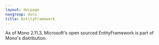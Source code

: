 ```yaml
---
layout: docpage
navgroup: docs
title: EntityFramework
---
```


As of Mono 2.11.3, Microsoft's open sourced EntityFramework is part of Mono's distribution.

